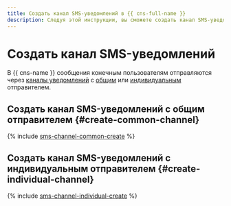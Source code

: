 ```yaml
---
title: Создать канал SMS-уведомлений в {{ cns-full-name }}
description: Следуя этой инструкции, вы сможете создать канал SMS-уведомлений.
---
```


# Создать канал SMS-уведомлений

В {{ cns-name }} сообщения конечным пользователям отправляются через [каналы уведомлений](../../concepts/index.md#channels) с [общим](../../concepts/sms.md#common-sender) или [индивидуальным](../../concepts/sms.md#individual-sender) отправителем.


## Создать канал SMS-уведомлений с общим отправителем {#create-common-channel}

{% include [sms-channel-common-create](../../../_includes/notifications/sms-channel-common-create.md) %}


## Создать канал SMS-уведомлений c индивидуальным отправителем {#create-individual-channel}

{% include [sms-channel-individual-create](../../../_includes/notifications/sms-channel-individual-create.md) %}